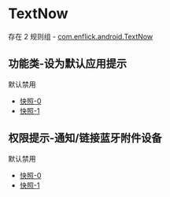# TextNow

存在 2 规则组 - [com.enflick.android.TextNow](/src/apps/com.enflick.android.TextNow.ts)

## 功能类-设为默认应用提示

默认禁用

- [快照-0](https://i.gkd.li/i/13630460)
- [快照-1](https://i.gkd.li/i/13630463)

## 权限提示-通知/链接蓝牙附件设备

默认禁用

- [快照-0](https://i.gkd.li/i/13657279)
- [快照-1](https://i.gkd.li/i/13657280)
